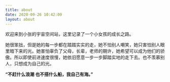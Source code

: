 ```yaml
---
title: about
date: 2020-09-26 10:42:09
layout: about
---
```


欢迎来到小张的宇宙空间站，这里记录了一个小女孩的成长之路。

她很笨拙，但是她的每一步都在踏踏实实的走，她不怕别人嘲笑，她只害怕别人眼里暗下来的光。她害怕辜负了父母，长辈，老师的期许，她希望可以成为他们的骄傲。所以即使前进速度很慢，她依旧愿意一步一步脚踏实地的走下去。也不羡慕别人，只想成为自己的光。

**“不赶什么浪潮 也不搭什么船，我自己有海。”**